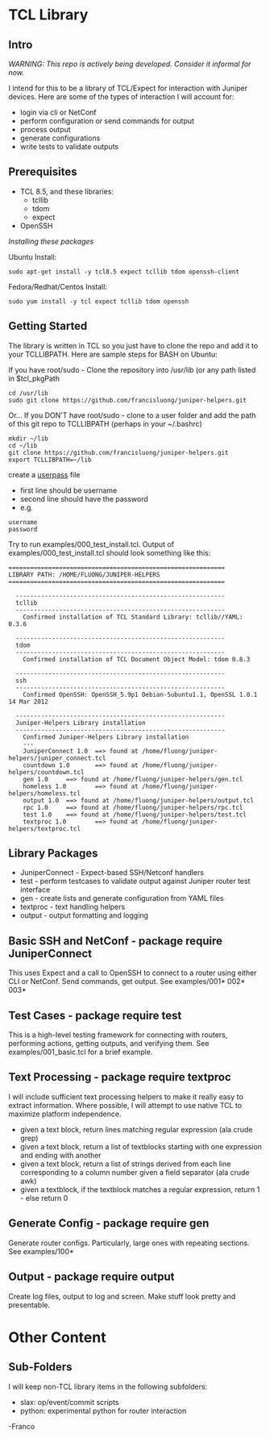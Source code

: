 TCL Library
===========

Intro
-----
_WARNING: This repo is actively being developed.  Consider it informal for now._

I intend for this to be a library of TCL/Expect for interaction with Juniper devices.  Here are some of the types of interaction I will account for:
  - login via cli or NetConf
  - perform configuration or send commands for output
  - process output 
  - generate configurations
  - write tests to validate outputs

Prerequisites
-------------
 - TCL 8.5, and these libraries:
   * tcllib
   * tdom
   * expect 
 - OpenSSH

*Installing these packages*

Ubuntu Install: 

```
sudo apt-get install -y tcl8.5 expect tcllib tdom openssh-client
```
 
Fedora/Redhat/Centos Install: 

```
sudo yum install -y tcl expect tcllib tdom openssh
```

Getting Started
---------------

The library is written in TCL so you just have to clone the repo and add it to your TCLLIBPATH.  Here are sample steps for BASH on Ubuntu:

If you have root/sudo - Clone the repository into /usr/lib (or any path listed in $tcl_pkgPath

```
cd /usr/lib
sudo git clone https://github.com/francisluong/juniper-helpers.git
```

Or... If you DON'T have root/sudo - clone to a user folder and add the path of this git repo to TCLLIBPATH (perhaps in your ~/.bashrc)

```
mkdir ~/lib
cd ~/lib
git clone https://github.com/francisluong/juniper-helpers.git
export TCLLIBPATH=~/lib
```
create a [userpass](https://github.com/francisluong/juniper-helpers/blob/master/examples/userpass) file
   * first line should be username
   * second line should have the password
   * e.g.

```
username
password
```

Try to run examples/000_test_install.tcl. Output of examples/000_test_install.tcl should look something like this:

```
============================================================
LIBRARY PATH: /HOME/FLUONG/JUNIPER-HELPERS
============================================================

  ----------------------------------------------------------
  tcllib
  ----------------------------------------------------------
    Confirmed installation of TCL Standard Library: tcllib//YAML: 0.3.6

  ----------------------------------------------------------
  tdom
  ----------------------------------------------------------
    Confirmed installation of TCL Document Object Model: tdom 0.8.3

  ----------------------------------------------------------
  ssh
  ----------------------------------------------------------
    Confirmed OpenSSH: OpenSSH_5.9p1 Debian-5ubuntu1.1, OpenSSL 1.0.1 14 Mar 2012

  ----------------------------------------------------------
  Juniper-Helpers Library installation
  ----------------------------------------------------------
    Confirmed Juniper-Helpers Library installation
    ---
    JuniperConnect 1.0  ==> found at /home/fluong/juniper-helpers/juniper_connect.tcl
    countdown 1.0       ==> found at /home/fluong/juniper-helpers/countdown.tcl
    gen 1.0     ==> found at /home/fluong/juniper-helpers/gen.tcl
    homeless 1.0        ==> found at /home/fluong/juniper-helpers/homeless.tcl
    output 1.0  ==> found at /home/fluong/juniper-helpers/output.tcl
    rpc 1.0     ==> found at /home/fluong/juniper-helpers/rpc.tcl
    test 1.0    ==> found at /home/fluong/juniper-helpers/test.tcl
    textproc 1.0        ==> found at /home/fluong/juniper-helpers/textproc.tcl
```

Library Packages
-----------------
 - JuniperConnect - Expect-based SSH/Netconf handlers
 - test - perform testcases to validate output against Juniper router test interface
 - gen - create lists and generate configuration from YAML files
 - textproc - text handling helpers
 - output - output formatting and logging

Basic SSH and NetConf - package require JuniperConnect
--------------------------------------------------------
This uses Expect and a call to OpenSSH to connect to a router using either CLI or NetConf.  Send commands, get output.  See examples/001\* 002\* 003\*

Test Cases - package require test
--------------------------------------
This is a high-level testing framework for connecting with routers, performing actions, getting outputs, and verifying them.  See examples/001_basic.tcl for a brief example.

Text Processing - package require textproc
--------------------------------------------
I will include sufficient text processing helpers to make it really easy to extract information.  Where possible, I will attempt to use native TCL to maximize platform independence.
  - given a text block, return lines matching regular expression (ala crude grep)
  - given a text block, return a list of textblocks starting with one expression and ending with another
  - given a text block, return a list of strings derived from each line corresponding to a column number given a field separator (ala crude awk)
  - given a textblock, if the textblock matches a regular expression, return 1 - else return 0

Generate Config - package require gen
----------------------------------------
Generate router configs.  Particularly, large ones with repeating sections.  See examples/100*

Output - package require output
---------------------------------
Create log files, output to log and screen.  Make stuff look pretty and presentable.


Other Content
=============

Sub-Folders
-----------
I will keep non-TCL library items in the following subfolders:
 - slax: op/event/commit scripts
 - python: experimental python for router interaction

-Franco
